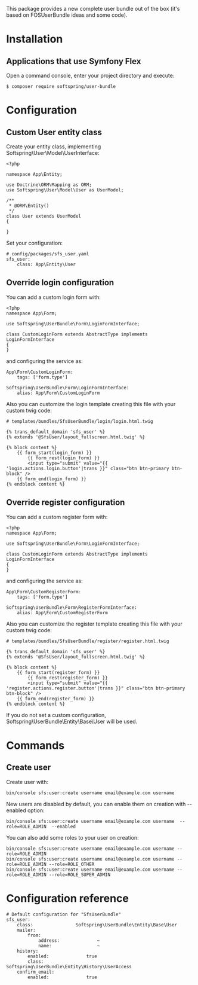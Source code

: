 This package provides a new complete user bundle out of the box (it's based on FOSUserBundle ideas and some code).

# Installation

## Applications that use Symfony Flex

Open a command console, enter your project directory and execute:

```console
$ composer require softspring/user-bundle
```

# Configuration

## Custom User entity class

Create your entity class, implementing Softspring\User\Model\UserInterface:

    <?php

    namespace App\Entity;

    use Doctrine\ORM\Mapping as ORM;
    use Softspring\User\Model\User as UserModel;

    /**
     * @ORM\Entity()
     */
    class User extends UserModel
    {

    }

Set your configuration:

    # config/packages/sfs_user.yaml
    sfs_user:
        class: App\Entity\User

## Override login configuration

You can add a custom login form with:

    <?php
    namespace App\Form;

    use Softspring\UserBundle\Form\LoginFormInterface;

    class CustomLoginForm extends AbstractType implements LoginFormInterface
    {
    }

and configuring the service as:

    App\Form\CustomLoginForm:
        tags: ['form.type']

    Softspring\UserBundle\Form\LoginFormInterface:
        alias: App\Form\CustomLoginForm

Also you can customize the login template creating this file with your custom twig code:

    # templates/bundles/SfsUserBundle/login/login.html.twig

    {% trans_default_domain 'sfs_user' %}
    {% extends '@SfsUser/layout_fullscreen.html.twig' %}

    {% block content %}
        {{ form_start(login_form) }}
            {{ form_rest(login_form) }}
            <input type="submit" value="{{ 'login.actions.login.button'|trans }}" class="btn btn-primary btn-block" />
        {{ form_end(login_form) }}
    {% endblock content %}

## Override register configuration

You can add a custom register form with:

    <?php
    namespace App\Form;

    use Softspring\UserBundle\Form\LoginFormInterface;

    class CustomLoginForm extends AbstractType implements LoginFormInterface
    {
    }

and configuring the service as:

    App\Form\CustomRegisterForm:
        tags: ['form.type']

    Softspring\UserBundle\Form\RegisterFormInterface:
        alias: App\Form\CustomRegisterForm

Also you can customize the register template creating this file with your custom twig code:

    # templates/bundles/SfsUserBundle/register/register.html.twig

    {% trans_default_domain 'sfs_user' %}
    {% extends '@SfsUser/layout_fullscreen.html.twig' %}

    {% block content %}
        {{ form_start(register_form) }}
            {{ form_rest(register_form) }}
            <input type="submit" value="{{ 'register.actions.register.button'|trans }}" class="btn btn-primary btn-block" />
        {{ form_end(register_form) }}
    {% endblock content %}


If you do not set a custom configuration, Softspring\UserBundle\Entity\Base\User will be used.

# Commands

## Create user

Create user with:

    bin/console sfs:user:create username email@example.com username

New users are disabled by default, you can enable them on creation with --enabled option:

    bin/console sfs:user:create username email@example.com username  --role=ROLE_ADMIN  --enabled

You can also add some roles to your user on creation:

    bin/console sfs:user:create username email@example.com username --role=ROLE_ADMIN
    bin/console sfs:user:create username email@example.com username --role=ROLE_ADMIN --role=ROLE_OTHER
    bin/console sfs:user:create username email@example.com username --role=ROLE_ADMIN --role=ROLE_SUPER_ADMIN

# Configuration reference

    # Default configuration for "SfsUserBundle"
    sfs_user:
        class:                Softspring\UserBundle\Entity\Base\User
        mailer:
            from:
                address:              ~
                name:                 ~
        history:
            enabled:              true
            class:                Softspring\UserBundle\Entity\History\UserAccess
        confirm_email:
            enabled:              true

